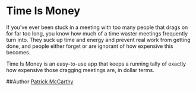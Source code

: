 Time Is Money
===

If you've ever been stuck in a meeting with too many people that drags on for far too long, you know how much of a time waster meetings frequently turn into. They suck up time and energy and prevent real work from getting done, and people either forget or are ignorant of how expensive this becomes.

Time Is Money is an easy-to-use app that keeps a running tally of exactly how expensive those dragging meetings are, in dollar terms.

##Author
[Patrick McCarthy](http://ptmccarthy.github.io)
